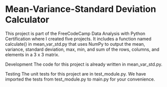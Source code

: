 # Mean-Variance-Standard Deviation Calculator
This project is part of the FreeCodeCamp Data Analysis with Python Certification where I created five projects. It includes a function named calculate() in mean_var_std.py that uses NumPy to output the mean, variance, standard deviation, max, min, and sum of the rows, columns, and elements in a 3 x 3 matrix.

Development
The code for this project is already written in mean_var_std.py.

Testing
The unit tests for this project are in test_module.py. We have imported the tests from test_module.py to main.py for your convenience.
